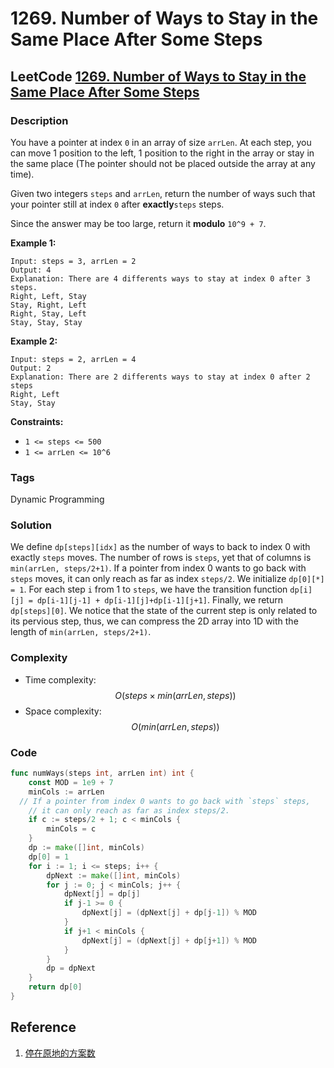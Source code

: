 # 1269. Number of Ways to Stay in the Same Place After Some Steps

## LeetCode [1269. Number of Ways to Stay in the Same Place After Some Steps](title)

### Description

You have a pointer at index `0` in an array of size `arrLen`. At each step, you can move 1 position to the left, 1 position to the right in the array or stay in the same place \(The pointer should not be placed outside the array at any time\).

Given two integers `steps` and `arrLen`, return the number of ways such that your pointer still at index `0` after **exactly**`steps` steps.

Since the answer may be too large, return it **modulo** `10^9 + 7`.

**Example 1:**

```text
Input: steps = 3, arrLen = 2
Output: 4
Explanation: There are 4 differents ways to stay at index 0 after 3 steps.
Right, Left, Stay
Stay, Right, Left
Right, Stay, Left
Stay, Stay, Stay
```

**Example 2:**

```text
Input: steps = 2, arrLen = 4
Output: 2
Explanation: There are 2 differents ways to stay at index 0 after 2 steps
Right, Left
Stay, Stay
```

**Constraints:**

* `1 <= steps <= 500`
* `1 <= arrLen <= 10^6`

### Tags

Dynamic Programming

### Solution

We define `dp[steps][idx]` as the number of ways to back to index 0 with exactly `steps` moves. The number of rows is `steps`, yet that of columns is `min(arrLen, steps/2+1)`. If a pointer from index 0 wants to go back with `steps` moves, it can only reach as far as index `steps/2`. We initialize `dp[0][*] = 1`. For each step `i` from 1 to `steps`, we have the transition function `dp[i][j] = dp[i-1][j-1] + dp[i-1][j]+dp[i-1][j+1]`. Finally, we return `dp[steps][0]`. We notice that the state of the current step is only related to its pervious step, thus, we can compress the 2D array into 1D with the length of `min(arrLen, steps/2+1)`.

### Complexity

* Time complexity: $$O(steps×min(arrLen,steps))$$
* Space complexity: $$O(min(arrLen,steps))$$

### Code

```go
func numWays(steps int, arrLen int) int {
	const MOD = 1e9 + 7
	minCols := arrLen
  // If a pointer from index 0 wants to go back with `steps` steps,
	// it can only reach as far as index steps/2.
	if c := steps/2 + 1; c < minCols {
		minCols = c
	}
	dp := make([]int, minCols)
	dp[0] = 1
	for i := 1; i <= steps; i++ {
		dpNext := make([]int, minCols)
		for j := 0; j < minCols; j++ {
			dpNext[j] = dp[j]
			if j-1 >= 0 {
				dpNext[j] = (dpNext[j] + dp[j-1]) % MOD
			}
			if j+1 < minCols {
				dpNext[j] = (dpNext[j] + dp[j+1]) % MOD
			}
		}
		dp = dpNext
	}
	return dp[0]
}
```

## Reference

1. [停在原地的方案数](https://leetcode-cn.com/problems/number-of-ways-to-stay-in-the-same-place-after-some-steps/solution/ting-zai-yuan-di-de-fang-an-shu-by-leetcode-soluti/)

